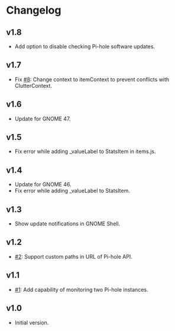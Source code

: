 # Changelog

## v1.8

- Add option to disable checking Pi-hole software updates.

## v1.7

- Fix [#8](https://github.com/ziyagenc/phi/issues/8): Change context to itemContext to prevent conflicts with ClutterContext.

## v1.6

- Update for GNOME 47.

## v1.5

- Fix error while adding \_valueLabel to StatsItem in items.js.

## v1.4

- Update for GNOME 46.
- Fix error while adding \_valueLabel to StatsItem.

## v1.3

- Show update notifications in GNOME Shell.

## v1.2

- [#2](https://github.com/ziyagenc/phi/issues/2): Support custom paths in URL of Pi-hole API.

## v1.1

- [#1](https://github.com/ziyagenc/phi/issues/1): Add capability of monitoring two Pi-hole instances.

## v1.0

- Initial version.
